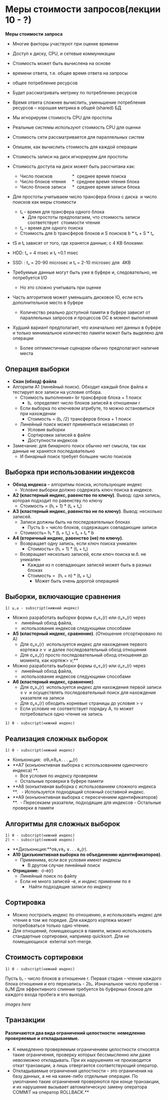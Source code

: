 # Меры стоимости запросов(лекции 10 - ?)
**Меры стоимости запроса**
-   Многие факторы участвуют при оценке времени
-   Доступ к диску, CPU, и сетевые коммуникации
-   Стоимость может быть вычислена на основе
-   времени ответа, т.е. общее время ответа на запросы
-   общее потребление ресурсов
-   Будет рассматривать метрику по потреблению ресурсов
-   Время ответа сложнее вычислить, уменьшение потребления ресурсов – хорошая метрика в общей (shared) БД
-   Мы игнорируем стоимость CPU для простоты
-   Реальные системы используют стоимость CPU для оценки
-   Стоимость сети рассматривается для параллельных систем
-   Опишем, как вычислить стоимость для каждой операции
-   Стоимость записи на диск игнорируем для простоты

-   Стоимость доступа на диск может быть рассчитана как:
	-   Число поисков                *  среднее время поиска 
	-   Число блоков чтения     *  среднее время чтения блока
	-   Число блоков записи     *  среднее время записи блока
-   Для простоты учитываем число трансфера блока с диска  и число поисков как меры стоимости
	-   tₜ – время для трансфера одного блока
		-   Для простоты предполагаем, что стоимость записи соответствует  стоимости чтения
	-   tₛ – время для одного поиска
	-   Стоимость для b трансферов блоков и S поисков b * tₜ + S * tₛ 
-   tS и tₜ зависят от того, где хранятся данные; с 4 KB блоками:
-   HDD: tₛ = 4 msec и tₜ =0.1 msec
-   SSD: : tₛ = 20-90 microsec и tₜ = 2-10 microsec для  4KB
-   Требуемые данные могут быть уже в буфере и, следовательно, не потребуется I/O
	-   Но это сложно учитывать при оценке
-   Часть алгоритмов может уменьшать дисковое IO, если есть дополнительное место в буфере
	-   Количество реально доступной памяти в буфере зависит от параллельных запросов и процессов ОС в момент выполнения
-   Худший вариант предполагает, что изначально нет данных в буфере и только минимальное количество памяти может быть выделено для операции
	-   Более оптимистичные сценарии обычно предполагают наличие места
## Операция выборки
-   **Скан (обход) файла**
-   Алгоритм A1 (линейный поиск). Обходит каждый блок файла и тестирует все записи на условие отбора.
	-   Стоимость выполнения= br трансферов блока + 1 поиск
		-   bᵣ  определяет число блоков записей в отношении r
	-   Если выборка по ключевом атрибуте, то можно остановиться при нахождении
		-   Стоимость = (bᵣ /2) трансферов блока + 1 поиск
	-   Линейный поиск может применяться независимо от 
		-   Условия выборки
		-   Сортировки записей в файле
		-   Доступности индексов
-   Замечание: для бинарного поиск обычно нет смысла, так как данные не хранятся последовательно
	-   И бинарный поиск требует большее число поисков
## Выборка при использовании индексов
-   **Обход индекса** – алгоритмы поиска, использующие индекс 
	-   Условие выборки должно содержать ключ поиска в индексе.
-   **A2 (кластерный индекс, равенство по ключу)**. Вывод: одна запись, которая подходит по равенству по ключу
	-   Стоимость = (hᵢ + 1) * (tₜ + tₛ)
-   **A3 (кластерный индекс, равенство не по ключу)**. Вывод: несколько записей. 
	-   Записи должны быть на последовательных блоках
		-   Пусть b = число блоков, содержащих совпадающие записи
	-   Стоимость= hᵢ * (tₜ + tₛ) + tₛ + tₜ * b
-   **A4 (вторичный индекс, равенство (не) по ключу).**
	-   Возвращает одну запись, если ключ поиска уникален
		-   Стоимость= (hᵢ + 1) * (tₜ + tₛ)
	-   Возвращает несколько записей, если ключ поиска м.б. не уникален
		-   Каждая из n совпадающих записей может быть в разных блоках
		-   Стоимость =  (hᵢ + n) * (tₜ + tₛ) 
			-   Может быть очень дорогой операцией
## Выборки, включающие сравнения
```
1) ≥,≤ - subscript(нижний индекс)
```
-   Можно разработать выборки формы σₐ≤ᵥ(r) или σₐ≥ᵥ(r) через
	-    линейный обход файла,
	-    использование индексов следующими способами
-   **A5 (кластерный индекс, сравнение)**. (Отношение отсортировано по A)
	-   Для σₐ≥ᵥ(r)  используется индекс для нахождения первого кортежа ≥ v  и 	далее последовательный обход отношения
	-   Для σₐ≤ᵥ(r) просто последовательный обход отношения до момента, как кортеж> v;**
-   Можно разработать выборки формы σₐ≤ᵥ(r) или σₐ≥ᵥ(r) через
	-    линейный обход файла,
	-    использование индексов следующими способами
-   **A6 (кластерный индекс, сравнение)**. 
	-   Для σₐ≥ᵥ(r)  используется индекс для нахождения первой записи ≥ v  и осуществлять последовательный поиск для нахождения указателя на записи
	-   Для σₐ≤ᵥ(r) обходить корневые страницы до условия > v
	-   Если условие не соответствует порядку А, то может потребоваться одно чтение на запись

```
1) θ - subscript(нижний индекс)
```

## Реализация сложных выборок
```
1) θ - subscript(нижний индекс)
```
-   Конъюнкция:  σθ₁∧θ₂∧. . . ₔₙ(r)  
-  **A7 (конъюнктивная выборка с использованием одиночного индекса) **.  
	-   Все условия по индексу проверяем
	-   Остальные проверки в буфере памяти
-    **A8 (конъктивная выборка с использованием сложного индекса **.  
	-   Используется подходящий сложный составной индекс.
-    **A9 (конъюнктивная выборка с пересечением идентификаторов) **. 
	-   Пересекаем указатели, подходящие для индексов
	-   Остальные проверки в памяти
## Алгоритмы для сложных выборок
```
1) θ - subscript(нижний индекс)
2) ¬ - subscript(нижний индекс)
```
-   **Дизъюнкция:**σ`θ`₁∨`θ`₂ ∨. . . `θ`ₙ(r). 
-   **A10 (дизъюнктивная выборка по объединению идентификаторов)**. 
	-   Применима, если все условия имеют индексы
		-   В другом случае линейный поиск
-   **Отрицание:**  σ`¬θ`(r)
	-   Линейный поиск по файлу
	-   Если не много записей `¬θ`, и индекс применим по `θ`
		-    Найти подходящие записи по индексу
## Сортировка
-   Можно построить индекс по отношению, и использовать индекс для чтения в том же порядке. Для каждого кортежа может потребоваться только одно чтение.
-   Для отношений, помещающихся в памяти, можно использовать стандартные сортировки, например quicksort. Для не помещающихся  external sort-merge.
## Стоимость сортировки
```
1) θ - subscript(нижний индекс)
```
Пусть bᵣ - число блоков в отношение r. Первая стадия – чтение каждого блока отношения и его перезапись - 2bᵣ. Изначальное число пробегов - bᵣ/M
Для эффективного слияния требуется b`b` буферных блоков для каждого входа пробега и его выхода.

*images here*

## Транзакции
#### Различаются два вида ограничений целостности: немедленно проверяемые и откладываемые.
-   К немедленно проверяемым ограничениям целостности относятся такие ограничения, проверку которых бессмысленно или даже невозможно откладывать. При их нарушениях не производится откат транзакции, а лишь отвергается соответствующий оператор. 
-   Откладываемые ограничения целостности – это ограничения на базу данных, а не на какие-либо отдельные операции. По умолчанию такие ограничения проверяются при конце транзакции, и их нарушение вызывает автоматическую замену оператора COMMIT на оператор ROLLBACK.**
